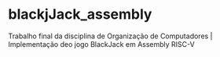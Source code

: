 # blackjJack_assembly
Trabalho final da disciplina de Organização de Computadores | Implementação deo jogo BlackJack em Assembly RISC-V
